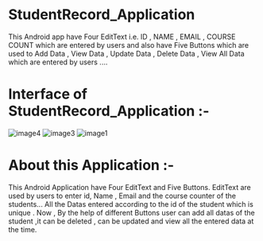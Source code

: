 # StudentRecord_Application

This Android app have Four EditText i.e. ID , NAME , EMAIL , COURSE COUNT which are entered by users 
and also have Five Buttons which are used to Add Data , View Data , Update Data , Delete Data , View All Data 
which are entered by users ....


# Interface of StudentRecord_Application :-

![image4](https://user-images.githubusercontent.com/117963273/230182756-51bd5453-393b-403d-8d5d-6f02ec7f8102.jpg)
![image3](https://user-images.githubusercontent.com/117963273/230182737-7230dee2-338c-4649-8e30-721e1d54f4bd.jpg)
![image1](https://user-images.githubusercontent.com/117963273/230182677-adc3e280-8e8b-438d-9380-a31373a37bb0.jpg)


# About this Application :-

This Android Application have Four EditText and Five Buttons.
EditText are used by users to enter id, Name , Email and the course counter of the students...
All the Datas entered according to the id of the student which is unique .
Now , By the help of different Buttons user can add all datas of the student ,it can be deleted ,
can be updated and view all the entered data at the time.
